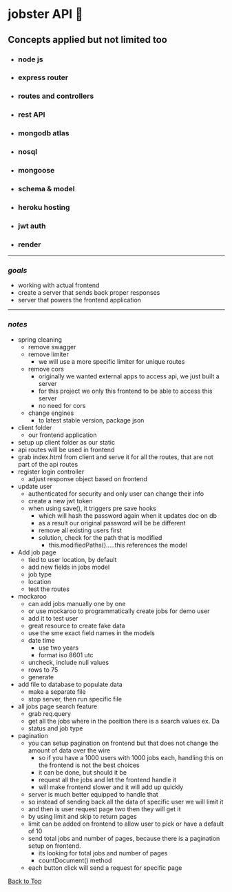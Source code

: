 <a name="custom_anchor_name"></a>

# jobster API :briefcase:

## Concepts applied but not limited too

- ### node js
- ### express router
- ### routes and controllers
- ### rest API
- ### mongodb atlas
- ### nosql
- ### mongoose
- ### schema & model
- ### heroku hosting
- ### jwt auth
- ### render

---

### _goals_

- working with actual frontend
- create a server that sends back proper responses
- server that powers the frontend application

---

### _notes_

- spring cleaning
  - remove swagger
  - remove limiter
    - we will use a more specific limiter for unique routes
  - remove cors
    - originally we wanted external apps to access api, we just built a server
    - for this project we only this frontend to be able to access this server
    - no need for cors
  - change engines
    - to latest stable version, package json
- client folder
  - our frontend application
- setup up client folder as our static
- api routes will be used in frontend
- grab index.html from client and serve it for all the routes, that are not part of the api routes
- register login controller
  - adjust response object based on frontend
- update user
  - authenticated for security and only user can change their info
  - create a new jwt token
  - when using save(), it triggers pre save hooks
    - which will hash the password again when it updates doc on db
    - as a result our original password will be be different
    - remove all existing users first
    - solution, check for the path that is modified
      - this.modifiedPaths().....this references the model
- Add job page
  - tied to user location, by default
  - add new fields in jobs model
  - job type
  - location
  - test the routes
- mockaroo
  - can add jobs manually one by one
  - or use mockaroo to programmatically create jobs for demo user
  - add it to test user
  - great resource to create fake data
  - use the sme exact field names in the models
  - date time
    - use two years
    - format iso 8601 utc
  - uncheck, include null values
  - rows to 75
  - generate
- add file to database to populate data
  - make a separate file
  - stop server, then run specific file
- all jobs page search feature
  - grab req.query
  - get all the jobs where in the position there is a search values ex. Da
  - status and job type
- pagination
  - you can setup pagination on frontend but that does not change the amount of data over the wire
    - so if you have a 1000 users with 1000 jobs each, handling this on the frontend is not the best choices
    - it can be done, but should it be
    - request all the jobs and let the frontend handle it
    - will make frontend slower and it will add up quickly
  - server is much better equipped to handle that
  - so instead of sending back all the data of specific user we will limit it
  - and then is user request page two then they will get it
  - by using limit and skip to return pages
  - limit can be added on frontend to allow user to pick or have a default of 10
  - send total jobs and number of pages, because there is a pagination setup on frontend.
    - its looking for total jobs and number of pages
    - countDocument() method
  - each button click will send a request for specific page

[Back to Top](#custom_anchor_name)
